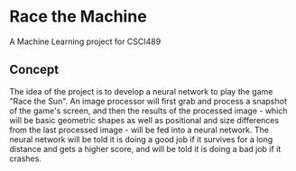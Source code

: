 Race the Machine
================

A Machine Learning project for CSCI489

Concept
-------

The idea of the project is to develop a neural network
to play the game "Race the Sun". An image processor will
first grab and process a snapshot of the game's screen,
and then the results of the processed image - which will
be basic geometric shapes as well as positional and size
differences from the last processed image - will be fed
into a neural network. The neural network will be told
it is doing a good job if it survives for a long distance
and gets a higher score, and will be told it is doing a bad
job if it crashes.